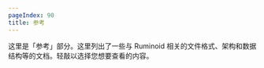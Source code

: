 ```yaml
---
pageIndex: 90
title: 参考
---
```


这里是「参考」部分。这里列出了一些与 Ruminoid 相关的文件格式、架构和数据结构等的文档。轻敲以选择您想要查看的内容。

<select-button title="Ruminoid Project" description="Ruminoid Project （.rmproj）文件是 Ruminoid Studio 的项目文件。" href="./Project/"></select-button>

<select-button title="插件接口列表" description="这里列举了 Ruminoid Studio 支持的插件接口列表。" href="./PluginInterface/"></select-button>
